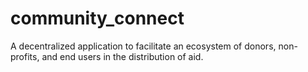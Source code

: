 # community_connect
A decentralized application to facilitate an ecosystem of donors, non-profits, and end users in the distribution of aid.
